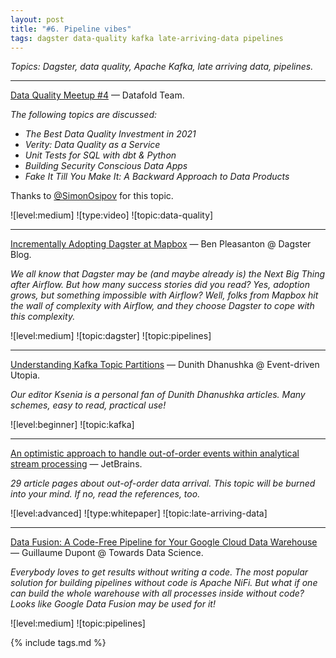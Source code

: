 ```yaml
---
layout: post
title: "#6. Pipeline vibes"
tags: dagster data-quality kafka late-arriving-data pipelines
---
```


*Topics: Dagster, data quality, Apache Kafka, late arriving data, pipelines.*

<!--cut-->

---

[Data Quality Meetup #4](https://www.datafold.com/blog/data-quality-meetup-4/) — Datafold Team.

*The following topics are discussed:*

- *The Best Data Quality Investment in 2021*
- *Verity: Data Quality as a Service*
- *Unit Tests for SQL with dbt & Python*
- *Building Security Conscious Data Apps*
- *Fake It Till You Make It: A Backward Approach to Data Products*

Thanks to [@SimonOsipov](https://twitter.com/OsipovSimon) for this topic.

![level:medium] ![type:video] ![topic:data-quality]

---

[Incrementally Adopting Dagster at Mapbox](https://medium.com/dagster-io/incrementally-adopting-dagster-at-mapbox-b635b1118594) — Ben Pleasanton @ Dagster Blog.

*We all know that Dagster may be (and maybe already is) the Next Big Thing after Airflow. But how many success stories did you read? Yes, adoption grows, but something impossible with Airflow? Well, folks from Mapbox hit the wall of complexity with Airflow, and they choose Dagster to cope with this complexity.*

![level:medium] ![topic:dagster] ![topic:pipelines]

---

[Understanding Kafka Topic Partitions](https://medium.com/event-driven-utopia/understanding-kafka-topic-partitions-ae40f80552e8) — Dunith Dhanushka @ Event-driven Utopia.

*Our editor Ksenia is a personal fan of Dunith Dhanushka articles. Many schemes, easy to read, practical use!*

![level:beginner] ![topic:kafka]

---

[An optimistic approach to handle out-of-order events within analytical stream processing](http://ceur-ws.org/Vol-2135/SEIM_2018_paper_16.pdf) — JetBrains.

*29 article pages about out-of-order data arrival. This topic will be burned into your mind. If no, read the references, too.*

![level:advanced] ![type:whitepaper] ![topic:late-arriving-data]

---

[Data Fusion: A Code-Free Pipeline for Your Google Cloud Data Warehouse](https://towardsdatascience.com/data-fusion-a-code-free-pipeline-for-your-google-cloud-data-warehouse-5b31dd4be91e) — Guillaume Dupont @ Towards Data Science.

*Everybody loves to get results without writing a code. The most popular solution for building pipelines without code is Apache NiFi. But what if one can build the whole warehouse with all processes inside without code? Looks like Google Data Fusion may be used for it!*

![level:medium] ![topic:pipelines]

{% include tags.md %}
